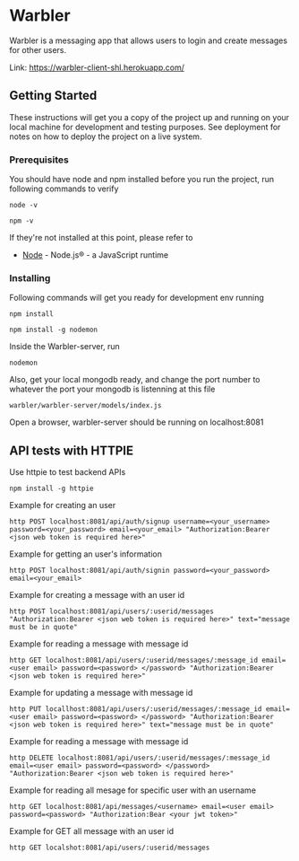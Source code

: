 # Warbler 

Warbler is a messaging app that allows users to login and create messages for other users.

Link: https://warbler-client-shl.herokuapp.com/

## Getting Started

These instructions will get you a copy of the project up and running on your local machine for development and testing purposes. See deployment for notes on how to deploy the project on a live system.

### Prerequisites

You should have node and npm installed before you run the project, run following commands to verify

```
node -v
```

```
npm -v
```

If they're not installed at this point, please refer to

* [Node](https://nodejs.org/en/) - Node.js® - a JavaScript runtime

### Installing

Following commands will get you ready for development env running

```
npm install
```

```
npm install -g nodemon
```

Inside the Warbler-server, run

```
nodemon
```

Also, get your local mongodb ready, and change the port number to whatever the port your mongodb is listenning at this file

```
warbler/warbler-server/models/index.js
```

Open a browser, warbler-server should be running on localhost:8081

## API tests with HTTPIE

Use httpie to test backend APIs

```
npm install -g httpie
```

Example for creating an user
```
http POST localhost:8081/api/auth/signup username=<your_username> password=<your_password> email=<your_email> "Authorization:Bearer <json web token is required here>"
```

Example for getting an user's information
```
http POST localhost:8081/api/auth/signin password=<your_password> email=<your_email>
```

Example for creating a message with an user id
```
http POST localhost:8081/api/users/:userid/messages "Authorization:Bearer <json web token is required here>" text="message must be in quote"
```

Example for reading a message with message id
```
http GET localhost:8081/api/users/:userid/messages/:message_id email=<user email> password=<password> </password> "Authorization:Bearer <json web token is required here>"
```

Example for updating a message with message id
```
http PUT locallhost:8081/api/users/:userid/messages/:message_id email=<user email> password=<password> </password> "Authorization:Bearer <json web token is required here>" text="message must be in quote"
```

Example for reading a message with message id
```
http DELETE localhost:8081/api/users/:userid/messages/:message_id email=<user email> password=<password> </password> "Authorization:Bearer <json web token is required here>"
```

Example for reading all mesage for specific user with an username
```
http GET localhost:8081/api/messages/<username> email=<user email> password=<password> "Authorization:Bear <your jwt token>"
```

Example for GET all message with an user id
```
http GET localshot:8081/api/users/:userid/messages
```



